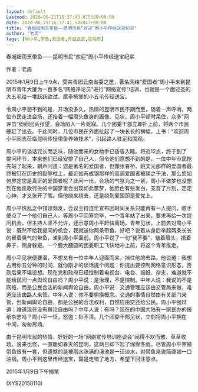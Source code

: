 ```yaml
---
layout: default
Lastmod: 2020-06-21T16:37:43.875569+00:00
date: 2020-06-21T16:37:41.585947+00:00
title: "春城细雨烹带鱼——昆明市民“欢迎”周小平传经送宝纪实"
author: "老周"
tags: [周小平,带鱼,爱国者,传经送宝,昆明市]
---
```


春城细雨烹带鱼——昆明市民“欢迎”周小平传经送宝纪实

作者：老周

2015年1月9日上午9点，受共青团云南省委之邀，著名网络“爱国者”周小平来到昆明市青年大厦为一百多名“网络评论员”进行“网络宣传”培训，也就是一个面过圣的大五毛给一堆跃跃欲试、摩拳擦掌的小五毛传经送宝。

令周小平想不到的是，开场没多久，热情的昆明市民不期而至，随着一声呼哨，两位市民走进会场，还抬着一幅周头鱼身的画像。见状，周小平顿时呆住，众多“网评员”纷纷回头张望，会场陷入一片死寂。几个团委干部立即扑上前，将两个市民硬赶了出去。于此同时，几位市民在外面扯起了一块长长的横幅，上书：“欢迎周小平同志莅临昆明传授带鱼养殖技术”，引起路人驻足和围观。

周小平的谈话冗长而乏味，随他而来的女助手已昏昏入睡。将近12点，终于到了提问环节，本来他们已经安排了自己人，但令他们意想不到的是，一位中年市民抢先站了起来，朗声问道：您是著名的爱国者，但像张春桥、姚文元那样的爱国者最终被钉在历史的耻辱柱上，最近如芮成钢那样的高调爱国者被绳之于法，那么您如何界定您是真正的爱国者呢？此问一出，会场的气氛为之一紧，周小平做梦也没想到在他凯歌行进的中国梦里会出现如此噩梦，他脸色有些发白，支吾了片刻，定定心神，才又张开了嘴。但他绕来绕去，还是绕到爱国即是爱党上。

周小平慌乱之中错谬频发，会议主持连忙宣布因时间关系只能再有一人提问，顺手便点了一个他们自己人。等周小平回答完毕，一个青年站了出来，要求再给一次提问机会，但主持人坚不允许，还示意周小平赶快离场。青年见状，上前去对周小平说：既然不给我提问的机会，我就送你两条带鱼，好吧？说着从身后举起两条长长的冒着臭气的带鱼，递到周小平面前。周小平说了一句“我不要”，皱着眉头，捂着鼻子，侧身躲避。一个膀大腰圆的团委职工飞快地冲上前，将这个青年推走。

周小平见状便要溜，不想又有一位中年人迎面而来，挡住他的去路。他说道：我想占用你五分钟的时间，就你刚才的谈话提个问题：你提出要控制网络意识形态，否则后果不堪设想。现在党和政府已经控制着电视台、电台、报纸、杂志，难道就不能给民间一点舆论自由吗？周小平说：是治理，不是控制。中年人说：我说的不是网络，而是公民合法的新闻舆论自由。周小平说：交通管理应该由交管局来做，难道应该由路人来管。中年人说：你不要偷换概念。交通的事情自然由有关部门来管，但新闻舆论自由，都是公民的合法权利，自然应由交还给公民。周小平强辩道：难道现在没有舆论自由吗？中年人说：有吗？现在的中国大陆有一家民办的报纸杂志吗？周小平一怔，怒道：扯不清。几个团委干部见状，立刻将周小平拥在 中间，匆匆离场。

由于昆明市民的热情，好好的一场“网络宣传培训座谈会”闹得不欢而散、草草收场。说来也怪，一直暖如春天的昆明，这两日却下起了绵绵冬雨。尽管周小平养殖带鱼很有一套，但遗憾的是被雨水涨满的滇池是一汪淡水，对带鱼来说简直如一口油锅，周小平到这里传经送宝，算是走错了地方，希望下回注意点。

2015年1月9日下午搁笔

(XYS20150110)

